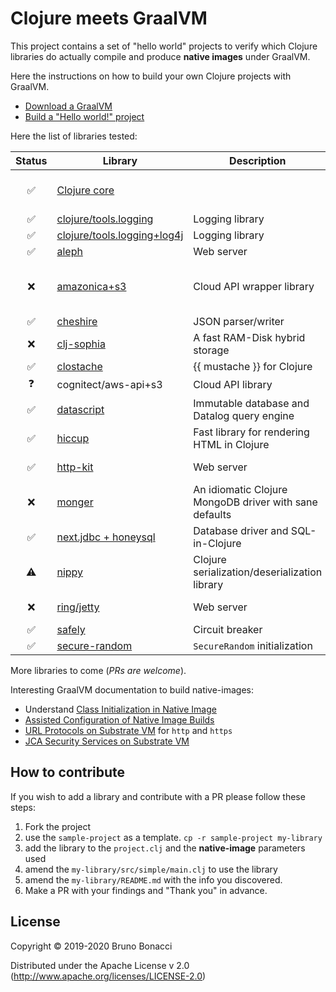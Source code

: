 # Clojure meets GraalVM

This project contains a set of "hello world" projects to verify which
Clojure libraries do actually compile and produce **native images**
under GraalVM.

Here the instructions on how to build your own Clojure projects with GraalVM.

  - [Download a GraalVM](https://github.com/graalvm/graalvm-ce-builds/releases)
  - [Build a "Hello world!" project](./doc/clojure-graalvm-native-binary.md)


Here the list of libraries tested:

| Status             | Library                                              | Description                                            | Remarks                       |
|:------------------:|------------------------------------------------------|--------------------------------------------------------|-------------------------------|
| :white_check_mark: | [Clojure core](./clojure)                            |                                                        | works without Specs           |
| :white_check_mark: | [clojure/tools.logging](./tools-logging)             | Logging library                                        |                               |
| :white_check_mark: | [clojure/tools.logging+log4j](./tools-logging-log4j) | Logging library                                        |                               |
| :white_check_mark: | [aleph](./aleph)                                     | Web server                                             |                               |
| :x:                | [amazonica+s3](./amazonica-s3)                       | Cloud API wrapper library                              | *Buildtime and Runtime error* |
| :white_check_mark: | [cheshire](./cheshire)                               | JSON parser/writer                                     |                               |
| :x:                | [clj-sophia](./clj-sophia)                           | A fast RAM-Disk hybrid storage                         | *Runtime error/JNA*           |
| :white_check_mark: | [clostache](./clostache)                             | {{ mustache }} for Clojure                             |                               |
| :question:         | cognitect/aws-api+s3                                 | Cloud API library                                      |                               |
| :white_check_mark: | [datascript](./datascript)                           | Immutable database and Datalog query engine            |                               |
| :white_check_mark: | [hiccup](./hiccup)                                   | Fast library for rendering HTML in Clojure             |                               |
| :white_check_mark: | [http-kit](./http-kit)                               | Web server                                             | *Web client :x:*              |
| :x:                | [monger](./monger)                                   | An idiomatic Clojure MongoDB driver with sane defaults |                               |
| :white_check_mark: | [next.jdbc + honeysql](./next-jdbc)                  | Database driver and SQL-in-Clojure                     |                               |
| :warning:          | [nippy](./nippy)                                     | Clojure serialization/deserialization library          | *Can't serialize exceptions*  |
| :x:                | [ring/jetty](./ring-jetty)                           | Web server                                             | *Runtime error*               |
| :white_check_mark: | [safely](./safely)                                   | Circuit breaker                                        |                               |
| :white_check_mark: | [secure-random](./secure-random)                     | `SecureRandom` initialization                          |                               |


More libraries to come (*PRs are welcome*).

Interesting GraalVM documentation to build native-images:

  - Understand [Class Initialization in Native Image](https://github.com/oracle/graal/blob/master/substratevm/CLASS-INITIALIZATION.md)
  - [Assisted Configuration of Native Image Builds](https://github.com/oracle/graal/blob/master/substratevm/CONFIGURE.md)
  - [URL Protocols on Substrate VM](https://github.com/oracle/graal/blob/master/substratevm/URL-PROTOCOLS.md) for `http` and `https`
  - [JCA Security Services on Substrate VM](https://github.com/oracle/graal/blob/master/substratevm/JCA-SECURITY-SERVICES.md)


## How to contribute

If you wish to add a library and contribute with a PR please follow these steps:

  1. Fork the project
  2. use the `sample-project` as a template. `cp -r sample-project my-library`
  3. add the library to the `project.clj` and the **native-image** parameters used
  4. amend the `my-library/src/simple/main.clj` to use the library
  5. amend the `my-library/README.md` with the info you discovered.
  6. Make a PR with your findings and "Thank you" in advance.

## License

Copyright © 2019-2020 Bruno Bonacci

Distributed under the Apache License v 2.0 (http://www.apache.org/licenses/LICENSE-2.0)
